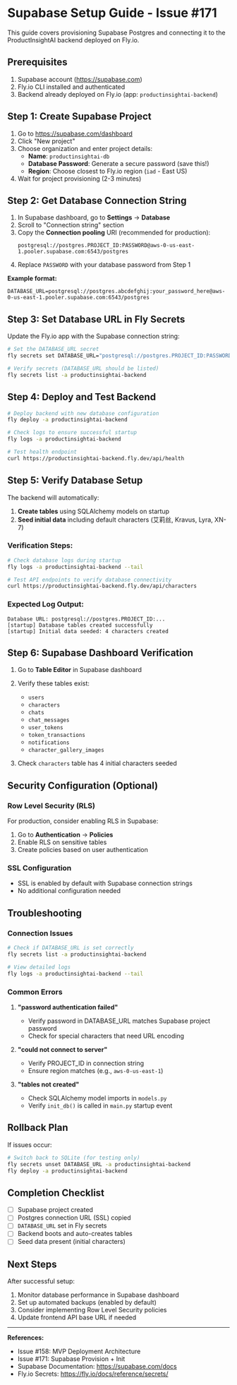 # Supabase Setup Guide - Issue #171

This guide covers provisioning Supabase Postgres and connecting it to the ProductInsightAI backend deployed on Fly.io.

## Prerequisites

1. Supabase account (https://supabase.com)
2. Fly.io CLI installed and authenticated
3. Backend already deployed on Fly.io (app: `productinsightai-backend`)

## Step 1: Create Supabase Project

1. Go to https://supabase.com/dashboard
2. Click "New project"
3. Choose organization and enter project details:
   - **Name**: `productinsightai-db`
   - **Database Password**: Generate a secure password (save this!)
   - **Region**: Choose closest to Fly.io region (`iad` - East US)
4. Wait for project provisioning (2-3 minutes)

## Step 2: Get Database Connection String

1. In Supabase dashboard, go to **Settings** → **Database**
2. Scroll to "Connection string" section
3. Copy the **Connection pooling** URI (recommended for production):
   ```
   postgresql://postgres.PROJECT_ID:PASSWORD@aws-0-us-east-1.pooler.supabase.com:6543/postgres
   ```
4. Replace `PASSWORD` with your database password from Step 1

**Example format:**
```
DATABASE_URL=postgresql://postgres.abcdefghij:your_password_here@aws-0-us-east-1.pooler.supabase.com:6543/postgres
```

## Step 3: Set Database URL in Fly Secrets

Update the Fly.io app with the Supabase connection string:

```bash
# Set the DATABASE_URL secret
fly secrets set DATABASE_URL="postgresql://postgres.PROJECT_ID:PASSWORD@aws-0-us-east-1.pooler.supabase.com:6543/postgres" -a productinsightai-backend

# Verify secrets (DATABASE_URL should be listed)
fly secrets list -a productinsightai-backend
```

## Step 4: Deploy and Test Backend

```bash
# Deploy backend with new database configuration
fly deploy -a productinsightai-backend

# Check logs to ensure successful startup
fly logs -a productinsightai-backend

# Test health endpoint
curl https://productinsightai-backend.fly.dev/api/health
```

## Step 5: Verify Database Setup

The backend will automatically:

1. **Create tables** using SQLAlchemy models on startup
2. **Seed initial data** including default characters (艾莉丝, Kravus, Lyra, XN-7)

### Verification Steps:

```bash
# Check database logs during startup
fly logs -a productinsightai-backend --tail

# Test API endpoints to verify database connectivity
curl https://productinsightai-backend.fly.dev/api/characters
```

### Expected Log Output:
```
Database URL: postgresql://postgres.PROJECT_ID:...
[startup] Database tables created successfully
[startup] Initial data seeded: 4 characters created
```

## Step 6: Supabase Dashboard Verification

1. Go to **Table Editor** in Supabase dashboard
2. Verify these tables exist:
   - `users`
   - `characters`
   - `chats`
   - `chat_messages`
   - `user_tokens`
   - `token_transactions`
   - `notifications`
   - `character_gallery_images`

3. Check `characters` table has 4 initial characters seeded

## Security Configuration (Optional)

### Row Level Security (RLS)
For production, consider enabling RLS in Supabase:

1. Go to **Authentication** → **Policies**
2. Enable RLS on sensitive tables
3. Create policies based on user authentication

### SSL Configuration
- SSL is enabled by default with Supabase connection strings
- No additional configuration needed

## Troubleshooting

### Connection Issues
```bash
# Check if DATABASE_URL is set correctly
fly secrets list -a productinsightai-backend

# View detailed logs
fly logs -a productinsightai-backend --tail
```

### Common Errors

1. **"password authentication failed"**
   - Verify password in DATABASE_URL matches Supabase project password
   - Check for special characters that need URL encoding

2. **"could not connect to server"**
   - Verify PROJECT_ID in connection string
   - Ensure region matches (e.g., `aws-0-us-east-1`)

3. **"tables not created"**
   - Check SQLAlchemy model imports in `models.py`
   - Verify `init_db()` is called in `main.py` startup event

## Rollback Plan

If issues occur:

```bash
# Switch back to SQLite (for testing only)
fly secrets unset DATABASE_URL -a productinsightai-backend
fly deploy -a productinsightai-backend
```

## Completion Checklist

- [ ] Supabase project created
- [ ] Postgres connection URL (SSL) copied  
- [ ] `DATABASE_URL` set in Fly secrets
- [ ] Backend boots and auto-creates tables
- [ ] Seed data present (initial characters)

## Next Steps

After successful setup:
1. Monitor database performance in Supabase dashboard
2. Set up automated backups (enabled by default)
3. Consider implementing Row Level Security policies
4. Update frontend API base URL if needed

---

**References:**
- Issue #158: MVP Deployment Architecture
- Issue #171: Supabase Provision + Init
- Supabase Documentation: https://supabase.com/docs
- Fly.io Secrets: https://fly.io/docs/reference/secrets/